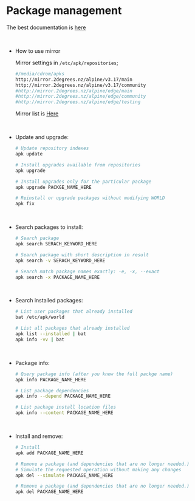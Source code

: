 # Package management

The best documentation is [here](https://wiki.alpinelinux.org/wiki/Alpine_Package_Keeper)

</br>


- How to use mirror

    Mirror settings in `/etc/apk/repositories`;

    ```bash
    #/media/cdrom/apks
    http://mirror.2degrees.nz/alpine/v3.17/main
    http://mirror.2degrees.nz/alpine/v3.17/community
    #http://mirror.2degrees.nz/alpine/edge/main
    #http://mirror.2degrees.nz/alpine/edge/community
    #http://mirror.2degrees.nz/alpine/edge/testing
    ```

    Mirror list is [Here](https://mirrors.alpinelinux.org/)

    </br>

- Update and upgrade:

    ```bash
    # Update repository indexes
    apk update

    # Install upgrades available from repositories
    apk upgrade

    # Install upgrades only for the particular package
    apk upgrade PACKGE_NAME_HERE

    # Reinstall or upgrade packages without modifying WORLD
    apk fix
    ```

    </br>

- Search packages to install:


    ```bash
    # Search package
    apk search SERACH_KEYWORD_HERE

    # Search package with short description in result
    apk search -v SERACH_KEYWORD_HERE

    # Search match package names exactly: -e, -x, --exact
    apk search -x PACKAGE_NAME_HERE
    ```

    </br>

- Search installed packages:

    ```bash
    # List user packages that already installed
    bat /etc/apk/world

    # List all packages that already installed
    apk list --installed | bat
    apk info -vv | bat
    ```

    </br>


- Package info:

    ```bash
    # Query package info (after you know the full packge name)
    apk info PACKAGE_NAME_HERE

    # List package dependencies
    apk info --depend PACKAGE_NAME_HERE

    # List package install location files
    apk info --content PACKAGE_NAME_HERE
    ```

    </br>

- Install and remove:

    ```bash
    # Install
    apk add PACKAGE_NAME_HERE

    # Remove a package (and dependencies that are no longer needed.)
    # Simulate the requested operation without making any changes
    apk del --simulate PACKAGE_NAME_HERE

    # Remove a package (and dependencies that are no longer needed.)
    apk del PACKAGE_NAME_HERE
    ```

    </br>

